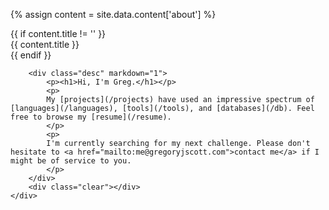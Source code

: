 {% assign content = site.data.content['about'] %}

<!-- About -->
<div class="section about">
	<div class="content">
		{{ if content.title != '' }}
		<div class="title">
			<div class="title_inner">{{ content.title }}</div>
		</div>
		{{ endif }}

		<div class="desc" markdown="1">
			<p><h1>Hi, I'm Greg.</h1></p>
			<p>
			My [projects](/projects) have used an impressive spectrum of [languages](/languages), [tools](/tools), and [databases](/db). Feel free to browse my [resume](/resume).
			</p>
			<p>
			I'm currently searching for my next challenge. Please don't hesitate to <a href="mailto:me@gregoryjscott.com">contact me</a> if I might be of service to you.
			</p>
		</div>
		<div class="clear"></div>
	</div>
</div>